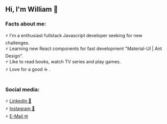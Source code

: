 ## Hi, I'm William  👋

### Facts about me:

⚡ I'm a enthusiast fullstack Javascript developer seeking for new challenges. </br>
⚡ Learning new React components for fast development "Material-UI | Ant Design". </br>
⚡ Like to read books, watch TV series and play games. </br>
⚡ Love for a good ☕ . </br>

# 

### Social media:

⚡ [Linkedin 🚀](https://www.linkedin.com/in/william-felizardo-886698138/) </br>
⚡ [Instagram 📱](https://www.instagram.com/willfeliz1) </br>
⚡ [E-Mail ✉](william.mfelizardo@gmail.com) </br>
